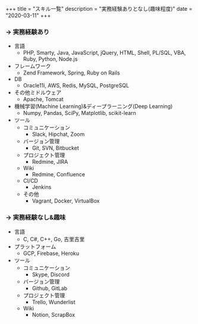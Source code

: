 +++
title = "スキル一覧"
description = "実務経験ありとなし(趣味程度)"
date = "2020-03-11"
+++

### -> 実務経験あり
- 言語
  - PHP, Smarty, Java, JavaScript, jQuery, HTML, Shell, PL/SQL, VBA, Ruby, Python, Node.js
- フレームワーク
  - Zend Framework, Spring, Ruby on Rails
- DB
  - Oracle11i, AWS, Redis, MySQL, PostgreSQL
- その他ミドルウェア
  - Apache, Tomcat
- 機械学習(Machine Learning)&ディープラーニング(Deep Learning)
  - Numpy, Pandas, SciPy, Matplotlib, scikit-learn
- ツール
  - コミュニケーション
    - Slack, Hipchat, Zoom
  - バージョン管理
    - Git, SVN, Bitbucket
  - プロジェクト管理
    - Redmine, JIRA
  - Wiki
    - Redmine, Confluence
  - CI/CD
    - Jenkins
  - その他
    - Vagrant, Docker, VirtualBox

### -> 実務経験なし&趣味
- 言語
  - C, C#, C++, Go, 吉里吉里
- プラットフォーム
  - GCP, Firebase, Heroku
- ツール
  - コミュニケーション
    - Skype, Discord
  - バージョン管理
    - Github, GitLab
  - プロジェクト管理
    - Trello, Wunderlist
  - Wiki
    - Notion, ScrapBox